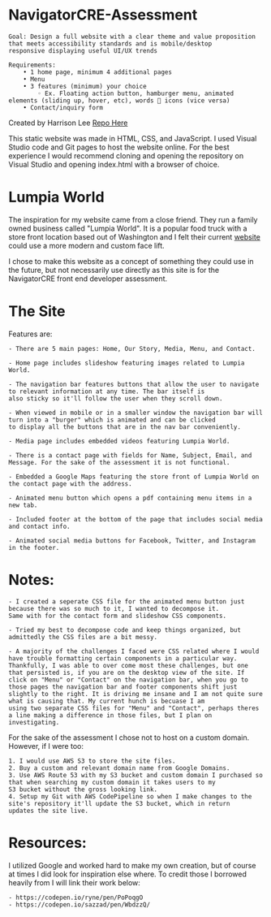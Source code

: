 # NavigatorCRE-Assessment

    Goal: Design a full website with a clear theme and value proposition that meets accessibility standards and is mobile/desktop
    responsive displaying useful UI/UX trends  

    Requirements:
        • 1 home page, minimum 4 additional pages
        • Menu
        • 3 features (minimum) your choice
            ◦ Ex. Floating action button, hamburger menu, animated elements (sliding up, hover, etc), words  icons (vice versa)
        • Contact/inquiry form

Created by Harrison Lee
[Repo Here](https://github.com/laharrari/NavigatorCRE-Assessment)

This static website was made in HTML, CSS, and JavaScript. I used Visual Studio code and Git pages to host the website online.
For the best experience I would recommend cloning and opening the repository on Visual Studio and opening index.html with
a browser of choice.

# Lumpia World

The inspiration for my website came from a close friend. They run a family owned business called "Lumpia World". It is a popular
food truck with a store front location based out of Washington and I felt their current [website](https://www.lumpiaworld.com/)
could use a more modern and custom face lift.

I chose to make this website as a concept of something they could use in the future, but not necessarily use directly as this site
is for the NavigatorCRE front end developer assessment.

# The Site

Features are:

    - There are 5 main pages: Home, Our Story, Media, Menu, and Contact.

    - Home page includes slideshow featuring images related to Lumpia World.

    - The navigation bar features buttons that allow the user to navigate to relevant information at any time. The bar itself is
    also sticky so it'll follow the user when they scroll down.

    - When viewed in mobile or in a smaller window the navigation bar will turn into a "burger" which is animated and can be clicked
    to display all the buttons that are in the nav bar conveniently.

    - Media page includes embedded videos featuring Lumpia World.

    - There is a contact page with fields for Name, Subject, Email, and Message. For the sake of the assessment it is not functional.

    - Embedded a Google Maps featuring the store front of Lumpia World on the contact page with the address.

    - Animated menu button which opens a pdf containing menu items in a new tab.

    - Included footer at the bottom of the page that includes social media and contact info.

    - Animated social media buttons for Facebook, Twitter, and Instagram in the footer.

# Notes:

    - I created a seperate CSS file for the animated menu button just because there was so much to it, I wanted to decompose it.
    Same with for the contact form and slideshow CSS components.

    - Tried my best to decompose code and keep things organized, but admittedly the CSS files are a bit messy.

    - A majority of the challenges I faced were CSS related where I would have trouble formatting certain components in a particular way.
    Thankfully, I was able to over come most these challenges, but one that persisted is, if you are on the desktop view of the site. If
    click on "Menu" or "Contact" on the navigation bar, when you go to those pages the navigation bar and footer components shift just
    slightly to the right. It is driving me insane and I am not quite sure what is causing that. My current hunch is becuase I am
    using two separate CSS files for "Menu" and "Contact", perhaps theres a line making a difference in those files, but I plan on
    investigating.

For the sake of the assessment I chose not to host on a custom domain. However, if I were too:

    1. I would use AWS S3 to store the site files.
    2. Buy a custom and relevant domain name from Google Domains.
    3. Use AWS Route 53 with my S3 bucket and custom domain I purchased so that when searching my custom domain it takes users to my
    S3 bucket without the gross looking link.
    4. Setup my Git with AWS CodePipeline so when I make changes to the site's repository it'll update the S3 bucket, which in return
    updates the site live.


# Resources:

I utilized Google and worked hard to make my own creation, but of course at times I did look for inspiration else where.
To credit those I borrowed heavily from I will link their work below:

    - https://codepen.io/ryne/pen/PoPoqgO
    - https://codepen.io/sazzad/pen/WbdzzQ/